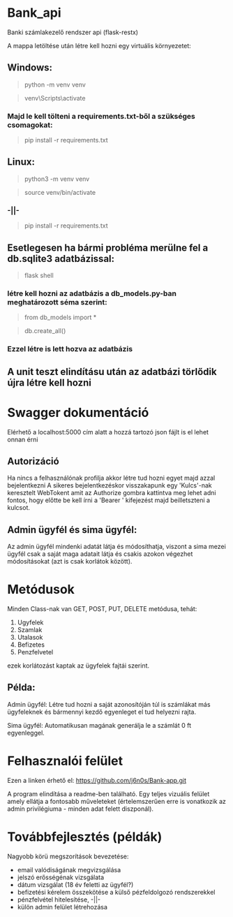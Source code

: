 # Bank_api
Banki számlakezelő rendszer api (flask-restx)

A mappa letöltése után létre kell hozni egy virtuális környezetet:
## Windows:

> python -m venv venv

> venv\Scripts\activate

### Majd le kell tölteni a requirements.txt-ből a szükséges csomagokat:

> pip install -r requirements.txt

## Linux:

> python3 -m venv venv

> source venv/bin/activate

### -||-

> pip install -r requirements.txt

## Esetlegesen ha bármi probléma merülne fel a db.sqlite3 adatbázissal:

> flask shell

### létre kell hozni az adatbázis a db_models.py-ban meghatározott séma szerint:

> from db_models import *

>db.create_all()

### Ezzel létre is lett hozva az adatbázis

## A unit teszt elindításu után az adatbázi törlődik újra létre kell hozni

# Swagger dokumentáció
Elérhető a localhost:5000 cím alatt a hozzá tartozó json fájlt is el lehet onnan érni

## Autorizáció
Ha nincs a felhasználónak profilja akkor létre tud hozni egyet majd azzal bejelentkezni
A sikeres bejelentkezéskor visszakapunk egy 'Kulcs'-nak keresztelt WebTokent amit az Authorize gombra kattintva meg lehet adni fontos, hogy előtte be kell írni a 'Bearer ' kifejezést majd beilletszteni a kulcsot.

## Admin ügyfél és sima ügyfél:
Az admin ügyfél mindenki adatát látja és módosíthatja, viszont a sima mezei ügyfél csak a saját maga adatait látja és csakis azokon végezhet módosításokat (azt is csak korlátok között).

# Metódusok

Minden Class-nak van GET, POST, PUT, DELETE metódusa, tehát:

1. Ugyfelek
2. Szamlak
3. Utalasok
4. Befizetes
5. Penzfelvetel
   
ezek korlátozást kaptak az ügyfelek fajtái szerint.

## Példa:
Admin ügyfél:
Létre tud hozni a saját azonosítóján túl is számlákat más ügyfeleknek és bármennyi kezdő egyenleget el tud helyezni rajta.

Sima ügyfél:
Automatikusan magának generálja le a számlát 0 ft egyenleggel.

# Felhasznalói felület
Ezen a linken érhető el: https://github.com/j6n0s/Bank-app.git

A program elindítása a readme-ben található.
Egy teljes vizuális felület amely ellátja a fontosabb műveleteket (értelemszerűen erre is vonatkozik az admin privilégiuma - minden adat felett diszponál).

# Továbbfejlesztés (példák)
Nagyobb körü megszorítások bevezetése:
- email valódiságának megvizsgálása
- jelszó erősségénak vizsgálata
- dátum vizsgálat (18 év feletti az ügyfél?)
- befizetési kérelem összekötése a külső pézfeldolgozó rendszerekkel 
- pénzfelvétel hitelesítése, -||-
- külön admin felület létrehozása
